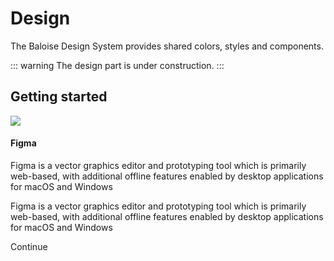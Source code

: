 # Design

The Baloise Design System provides shared colors, styles and components.

::: warning
The design part is under construction.
:::

## Getting started

<ClientOnly> 
<div class="bal-app">
  <bal-card class="my-5">
    <bal-card-head>
      <img src="https://cdn2.downdetector.com/static/uploads/logo/figma2.png" >
      <div>
        <h4 class="title is-size-4">Figma</h4>
        <p class="has-text-blue-light-text is-hidden-touch">Figma is a vector graphics editor and prototyping tool which is primarily web-based, with additional offline features enabled by desktop applications for macOS and Windows</p>
      </div>
    </bal-card-head>
    <bal-card-content class="is-hidden-desktop">
      <p class="has-text-blue-light-text">Figma is a vector graphics editor and prototyping tool which is primarily web-based, with additional offline features enabled by desktop applications for macOS and Windows</p>
    </bal-card-content>
    <bal-card-button icon-right="nav-go-right" link href="/design/figma/getting-started.html">Continue</bal-card-button>
  </bal-card>
</div>
</ClientOnly>
